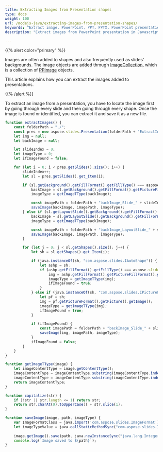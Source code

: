 ```yaml
---
title: Extracting Images from Presentation shapes
type: docs
weight: 100
url: /nodejs-java/extracting-images-from-presentation-shapes/
keywords: "Extract image, PowerPoint, PPT, PPTX, PowerPoint presentation, Java, Aspose.Slides for Node.js via Java"
description: "Extract images from PowerPoint presentation in Javascript"

---
```


{{% alert color="primary" %}} 

Images are often added to shapes and also frequently used as slides' backgrounds. The image objects are added through [ImageCollection](https://reference.aspose.com/slides/nodejs-java/aspose.slides/ImageCollection/), which is a collection of [PPImage](https://reference.aspose.com/slides/nodejs-java/aspose.slides/ppimage/) objects.

This article explains how you can extract the images added to presentations. 

{{% /alert %}} 

To extract an image from a presentation, you have to locate the image first by going through every slide and then going through every shape. Once the image is found or identified, you can extract it and save it as a new file. 

```javascript
function extractImages() {
    const folderPath = "./";
    const pres = new aspose.slides.Presentation(folderPath + "ExtractImages.pptx");
    let img = null;
    let backImage = null;

    let slideIndex = 0;
    let imageType = 0;
    let ifImageFound = false;

    for (let i = 0; i < pres.getSlides().size(); i++) {
        slideIndex++;
        let sl = pres.getSlides().get_Item(i);

        if (sl.getBackground().getFillFormat().getFillType() === aspose.slides.FillType.Picture) {
            backImage = sl.getBackground().getFillFormat().getPictureFillFormat().getPicture().getImage();
            imageType = getImageTType(backImage);

            const imagePath = folderPath + "backImage_Slide_" + slideIndex + "." + imageType;
            saveImage(backImage, imagePath, imageType);
        } else if (sl.getLayoutSlide().getBackground().getFillFormat().getFillType() === aspose.slides.FillType.Picture) {
            backImage = sl.getLayoutSlide().getBackground().getFillFormat().getPictureFillFormat().getPicture().getImage();
            imageType = getImageTType(backImage);

            const imagePath = folderPath + "backImage_LayoutSlide_" + slideIndex + "." + imageType;
            saveImage(backImage, imagePath, imageType);
        }

        for (let j = 0; j < sl.getShapes().size(); j++) {
            let sh = sl.getShapes().get_Item(j);

            if (java.instanceOf(sh, "com.aspose.slides.IAutoShape")) {
                let ashp = sh;
                if (ashp.getFillFormat().getFillType() === aspose.slides.FillType.Picture) {
                    img = ashp.getFillFormat().getPictureFillFormat().getPicture().getImage();
                    imageType = getImageTType(img);
                    ifImageFound = true;
                }
            } else if (java.instanceOf(sh, "com.aspose.slides.IPictureFrame")) {
                let pf = sh;
                img = pf.getPictureFormat().getPicture().getImage();
                imageType = getImageTType(img);
                ifImageFound = true;
            }

            if (ifImageFound) {
                const imagePath = folderPath + "backImage_Slide_" + slideIndex + "_Shape_" + j + "." + imageType;
                saveImage(img, imagePath, imageType);
            }
            ifImageFound = false;
        }
    }
}

function getImageTType(image) {
    let imageContentType = image.getContentType();
    imageContentType = imageContentType.substring(imageContentType.indexOf("/") + 1);
    imageContentType = imageContentType.substring(imageContentType.indexOf("-") + 1);
    return imageContentType;
}

function capitalize(str) {
    if (!str || str.length <= 1) return str;
    return str.charAt(0).toUpperCase() + str.slice(1);
}

function saveImage(image, path, imageType) {    
    var ImageFormatClass = java.import('com.aspose.slides.ImageFormat');
    let imageTypeValue = java.callStaticMethodSync("com.aspose.slides.ImageFormat", "getValue", ImageFormatClass.class, capitalize(imageType));
    
    image.getImage().save(path, java.newInstanceSync("java.lang.Integer", imageTypeValue.longValue));
    console.log(`Image saved to ${path}`);
}
```

